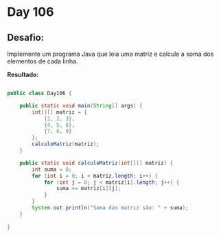 # Day 106

## Desafio:

Implemente um programa Java que leia uma matriz e calcule a soma dos elementos de cada linha.	

**Resultado:**

```java

public class Day106 {

    public static void main(String[] args) {
        int[][] matriz = {
            {1, 2, 3},
            {4, 5, 6},
            {7, 8, 9}
        };
        calculoMatriz(matriz);
    }

    public static void calculoMatriz(int[][] matriz) {
        int suma = 0;
        for (int i = 0; i < matriz.length; i++) {
            for (int j = 0; j < matriz[i].length; j++) {
                suma += matriz[i][j];
            }
        }
        System.out.println("Soma das matriz são: " + suma);
    }
    
}
